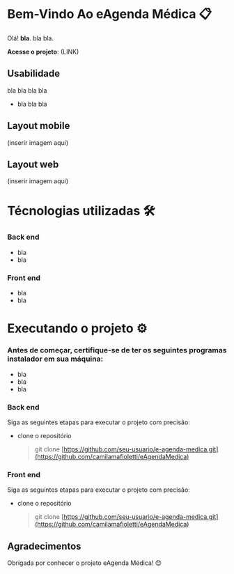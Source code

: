 # Bem-Vindo Ao eAgenda Médica 📋

Olá!  **bla**. bla bla.

**Acesse o projeto**: (LINK)

## Usabilidade
bla bla bla bla 

- bla bla bla

## Layout mobile

(inserir imagem aqui)

## Layout web

(inserir imagem aqui)

# Técnologias utilizadas 🛠️

### Back end

- bla
- bla

###  Front end

- bla
- bla 


# Executando o projeto ⚙️
###  Antes de começar, certifique-se de ter os seguintes programas instalador em sua máquina:

- bla
- bla
- bla

### Back end

Siga as seguintes etapas para executar o projeto com precisão:

- clone o repositório
	> git clone [https://github.com/seu-usuario/e-agenda-medica.git](https://github.com/camilamafioletti/eAgendaMedica)

### Front end

Siga as seguintes etapas para executar o projeto com precisão:

- clone o repositório
	> git clone [https://github.com/seu-usuario/e-agenda-medica.git](https://github.com/camilamafioletti/eAgendaMedica)

## Agradecimentos

Obrigada por conhecer o projeto eAgenda Médica! 😊


